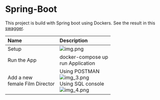 # Spring-Boot

This project is build with Spring boot using Dockers.
See the result in this [swagger](http://localhost:8080/swagger-ui.html).


| Name                           | Description                                                           |
|:-------------------------------|:----------------------------------------------------------------------|
| Setup                          | ![img.png](images/img.png)                                                   |
| Run the App                    | docker-compose up  <br/> run Application                              |  
| Add a new <br/> female Film Director | Using POSTMAN <br/> ![img_3.png](images/img_3.png)  <br/>  Using SQL console<br/>![img_4.png](images/img_4.png) |

